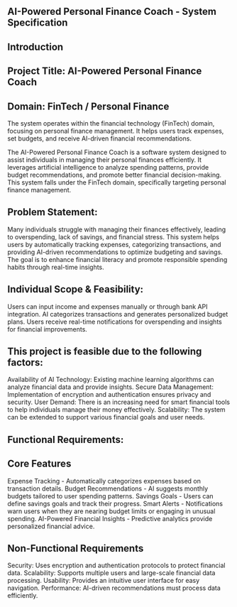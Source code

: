 ## AI-Powered Personal Finance Coach - System Specification

## Introduction
## Project Title: AI-Powered Personal Finance Coach
## Domain: FinTech / Personal Finance
The system operates within the financial technology (FinTech) domain, focusing on personal finance management. It helps users track expenses, set budgets, and receive AI-driven financial recommendations.

The AI-Powered Personal Finance Coach is a software system designed to assist individuals in managing their personal finances efficiently. It leverages artificial intelligence to analyze spending 
patterns, provide budget recommendations, and promote better financial decision-making. This system falls under the FinTech domain, specifically targeting personal finance management.

## Problem Statement: 
Many individuals struggle with managing their finances effectively, leading to overspending, lack of savings, and financial stress. This system helps users by automatically tracking expenses, categorizing transactions, and providing AI-driven recommendations to optimize budgeting and savings. The goal is to enhance financial literacy and promote responsible spending habits through real-time insights.

## Individual Scope & Feasibility: 
Users can input income and expenses manually or through bank API integration.
AI categorizes transactions and generates personalized budget plans.
Users receive real-time notifications for overspending and insights for financial improvements.

## This project is feasible due to the following factors:
Availability of AI Technology: Existing machine learning algorithms can analyze financial data and provide insights.
Secure Data Management: Implementation of encryption and authentication ensures privacy and security.
User Demand: There is an increasing need for smart financial tools to help individuals manage their money effectively.
Scalability: The system can be extended to support various financial goals and user needs.

## Functional Requirements:
## Core Features
Expense Tracking - Automatically categorizes expenses based on transaction details.
Budget Recommendations - AI suggests monthly budgets tailored to user spending patterns.
Savings Goals - Users can define savings goals and track their progress.
Smart Alerts - Notifications warn users when they are nearing budget limits or engaging in unusual spending. 
AI-Powered Financial Insights - Predictive analytics provide personalized financial advice.

## Non-Functional Requirements
Security: Uses encryption and authentication protocols to protect financial data.
Scalability: Supports multiple users and large-scale financial data processing.
Usability: Provides an intuitive user interface for easy navigation.
Performance: AI-driven recommendations must process data efficiently.

